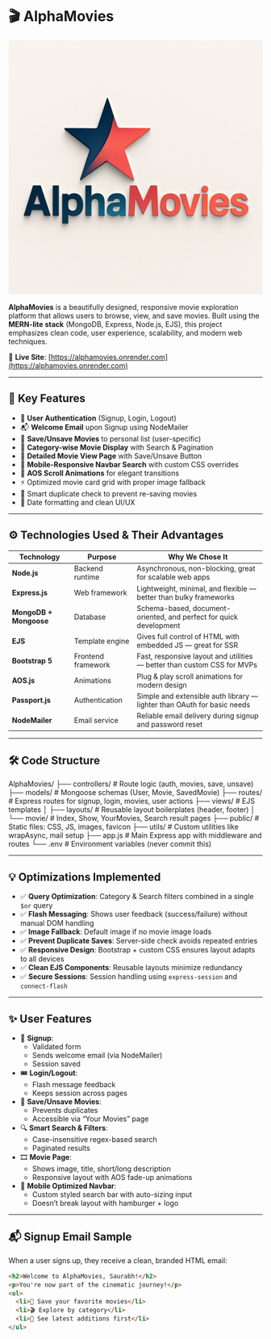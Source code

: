 # 🎬 AlphaMovies

![AlphaMovies Banner](public/images/alpha.png)

**AlphaMovies** is a beautifully designed, responsive movie exploration platform that allows users to browse, view, and save movies. Built using the **MERN-lite stack** (MongoDB, Express, Node.js, EJS), this project emphasizes clean code, user experience, scalability, and modern web techniques.

🔗 **Live Site**: [https://alphamovies.onrender.com](https://alphamovies.onrender.com)

---

## 📌 Key Features

- 🔐 **User Authentication** (Signup, Login, Logout)
- 📬 **Welcome Email** upon Signup using NodeMailer
- 💾 **Save/Unsave Movies** to personal list (user-specific)
- 📂 **Category-wise Movie Display** with Search & Pagination
- 📄 **Detailed Movie View Page** with Save/Unsave Button
- 📱 **Mobile-Responsive Navbar Search** with custom CSS overrides
- 🎨 **AOS Scroll Animations** for elegant transitions
- ⚡ Optimized movie card grid with proper image fallback
- 🧠 Smart duplicate check to prevent re-saving movies
- 📆 Date formatting and clean UI/UX

---

## ⚙️ Technologies Used & Their Advantages

| Technology | Purpose | Why We Chose It |
|-----------|---------|-----------------|
| **Node.js** | Backend runtime | Asynchronous, non-blocking, great for scalable web apps |
| **Express.js** | Web framework | Lightweight, minimal, and flexible — better than bulky frameworks |
| **MongoDB + Mongoose** | Database | Schema-based, document-oriented, and perfect for quick development |
| **EJS** | Template engine | Gives full control of HTML with embedded JS — great for SSR |
| **Bootstrap 5** | Frontend framework | Fast, responsive layout and utilities — better than custom CSS for MVPs |
| **AOS.js** | Animations | Plug & play scroll animations for modern design |
| **Passport.js** | Authentication | Simple and extensible auth library — lighter than OAuth for basic needs |
| **NodeMailer** | Email service | Reliable email delivery during signup and password reset |

---

## 🛠 Code Structure

AlphaMovies/
├── controllers/         # Route logic (auth, movies, save, unsave)
├── models/              # Mongoose schemas (User, Movie, SavedMovie)
├── routes/              # Express routes for signup, login, movies, user actions
├── views/               # EJS templates
│   ├── layouts/         # Reusable layout boilerplates (header, footer)
│   └── movie/           # Index, Show, YourMovies, Search result pages
├── public/              # Static files: CSS, JS, images, favicon
├── utils/               # Custom utilities like wrapAsync, mail setup
├── app.js               # Main Express app with middleware and routes
└── .env                 # Environment variables (never commit this)




---

## 💡 Optimizations Implemented

- ✅ **Query Optimization**: Category & Search filters combined in a single `$or` query
- ✅ **Flash Messaging**: Shows user feedback (success/failure) without manual DOM handling
- ✅ **Image Fallback**: Default image if no movie image loads
- ✅ **Prevent Duplicate Saves**: Server-side check avoids repeated entries
- ✅ **Responsive Design**: Bootstrap + custom CSS ensures layout adapts to all devices
- ✅ **Clean EJS Components**: Reusable layouts minimize redundancy
- ✅ **Secure Sessions**: Session handling using `express-session` and `connect-flash`

---

## ✨ User Features

- 👤 **Signup**:
  - Validated form
  - Sends welcome email (via NodeMailer)
  - Session saved
- 🎟 **Login/Logout**:
  - Flash message feedback
  - Keeps session across pages
- 💾 **Save/Unsave Movies**:
  - Prevents duplicates
  - Accessible via “Your Movies” page
- 🔍 **Smart Search & Filters**:
  - Case-insensitive regex-based search
  - Paginated results
- 🎞 **Movie Page**:
  - Shows image, title, short/long description
  - Responsive layout with AOS fade-up animations
- 📱 **Mobile Optimized Navbar**:
  - Custom styled search bar with auto-sizing input
  - Doesn’t break layout with hamburger + logo

---

## 📬 Signup Email Sample

When a user signs up, they receive a clean, branded HTML email:

```html
<h2>Welcome to AlphaMovies, Saurabh!</h2>
<p>You're now part of the cinematic journey!</p>
<ul>
  <li>💾 Save your favorite movies</li>
  <li>🎬 Explore by category</li>
  <li>📅 See latest additions first</li>
</ul>
